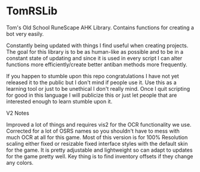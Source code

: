 # TomRSLib
Tom's Old School RuneScape AHK Library. Contains functions for creating a bot very easily.

Constantly being updated with things I find useful when creating projects. The goal for this library is to be as human-like as possible and to be in a constant state of updating and since it is used in every script I can alter functions more efficiently/create better antiban methods more frequently. 

If you happen to stumble upon this repo congratulations I have not yet released it to the public but I don't mind if people use it. Use this as a learning tool or just to be unethical I don't really mind. Once I quit scripting for good in this language I will publicize this or just let people that are interested enough to learn stumble upon it.


V2 Notes

Improved a lot of things and requires vis2 for the OCR functionality we use. Corrected for a lot of OSRS names so you shouldn't have to mess with much OCR at all for this game. Most of this version is for 100% Resolution scaling either fixed or resizable fixed interface styles with the default skin for the game. It is pretty adjustable and lightweight so can adapt to updates for the game pretty well. Key thing is to find inventory offsets if they change any colors. 
